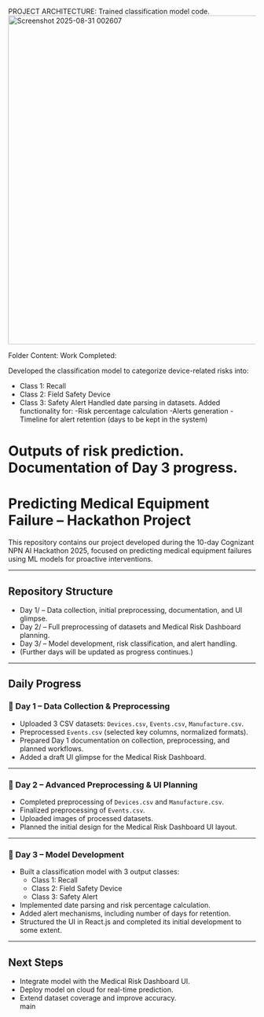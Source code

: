 PROJECT ARCHITECTURE:
Trained classification model code.<img width="1742" height="669" alt="Screenshot 2025-08-31 002607" src="https://github.com/user-attachments/assets/4361e5a5-552a-490a-8ba1-b6d159d8c21e" />

Folder Content:
Work Completed:

Developed the classification model to categorize device-related risks into:
- Class 1: Recall
- Class 2: Field Safety Device
- Class 3: Safety Alert
Handled date parsing in datasets.
Added functionality for:
-Risk percentage calculation
-Alerts generation
-Timeline for alert retention (days to be kept in the system)


Outputs of risk prediction.
Documentation of Day 3 progress.
=======
# Predicting Medical Equipment Failure – Hackathon Project

This repository contains our project developed during the 10-day Cognizant NPN AI Hackathon 2025, focused on predicting medical equipment failures using ML models for proactive interventions.

---

## Repository Structure
- Day 1/ – Data collection, initial preprocessing, documentation, and UI glimpse.  
- Day 2/ – Full preprocessing of datasets and Medical Risk Dashboard planning.  
- Day 3/ – Model development, risk classification, and alert handling.  
- (Further days will be updated as progress continues.)  

---

## Daily Progress

### 📂 Day 1 – Data Collection & Preprocessing
- Uploaded 3 CSV datasets: `Devices.csv`, `Events.csv`, `Manufacture.csv`.  
- Preprocessed `Events.csv` (selected key columns, normalized formats).  
- Prepared Day 1 documentation on collection, preprocessing, and planned workflows.  
- Added a draft UI glimpse for the Medical Risk Dashboard.  

---

### 📂 Day 2 – Advanced Preprocessing & UI Planning
- Completed preprocessing of `Devices.csv` and `Manufacture.csv`.  
- Finalized preprocessing of `Events.csv`.  
- Uploaded images of processed datasets.  
- Planned the initial design for the Medical Risk Dashboard UI layout.  

---

### 📂 Day 3 – Model Development
- Built a classification model with 3 output classes:  
  - Class 1: Recall  
  - Class 2: Field Safety Device  
  - Class 3: Safety Alert  
- Implemented date parsing and risk percentage calculation.  
- Added alert mechanisms, including number of days for retention.  
- Structured the UI in React.js and completed its initial development to some extent.  

---

## Next Steps
- Integrate model with the Medical Risk Dashboard UI.  
- Deploy model on cloud for real-time prediction.  
- Extend dataset coverage and improve accuracy.  
main
